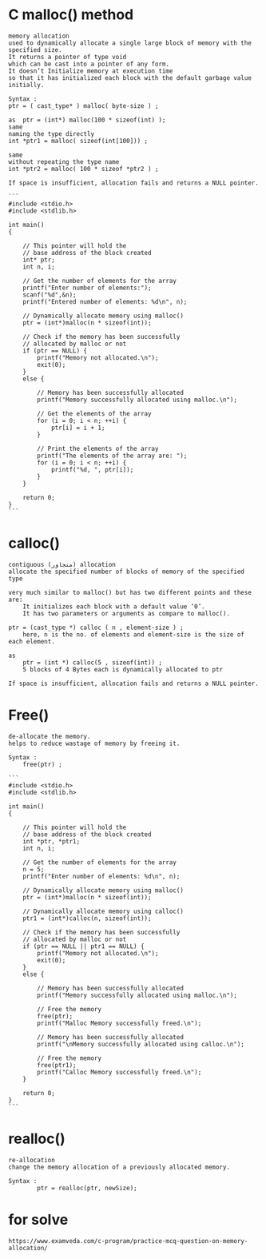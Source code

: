 # C malloc() method

    memory allocation
    used to dynamically allocate a single large block of memory with the specified size. 
    It returns a pointer of type void 
    which can be cast into a pointer of any form. 
    It doesn’t Initialize memory at execution time 
    so that it has initialized each block with the default garbage value initially. 

    Syntax : 
    ptr = ( cast_type* ) malloc( byte-size ) ;

    as  ptr = (int*) malloc(100 * sizeof(int) );
    same 
    naming the type directly
    int *ptr1 = malloc( sizeof(int[100])) ;

    same 
    without repeating the type name
    int *ptr2 = malloc( 100 * sizeof *ptr2 ) ;

    If space is insufficient, allocation fails and returns a NULL pointer.

    ```
    #include <stdio.h>
    #include <stdlib.h>

    int main()
    {

        // This pointer will hold the
        // base address of the block created
        int* ptr;
        int n, i;

        // Get the number of elements for the array
        printf("Enter number of elements:");
        scanf("%d",&n);
        printf("Entered number of elements: %d\n", n);

        // Dynamically allocate memory using malloc()
        ptr = (int*)malloc(n * sizeof(int));

        // Check if the memory has been successfully
        // allocated by malloc or not
        if (ptr == NULL) {
            printf("Memory not allocated.\n");
            exit(0);
        }
        else {

            // Memory has been successfully allocated
            printf("Memory successfully allocated using malloc.\n");

            // Get the elements of the array
            for (i = 0; i < n; ++i) {
                ptr[i] = i + 1;
            }

            // Print the elements of the array
            printf("The elements of the array are: ");
            for (i = 0; i < n; ++i) {
                printf("%d, ", ptr[i]);
            }
        }

        return 0;
    }
    ```

# calloc()

    contiguous (متجاور) allocation 
    allocate the specified number of blocks of memory of the specified type

    very much similar to malloc() but has two different points and these are:
        It initializes each block with a default value ‘0’.
        It has two parameters or arguments as compare to malloc().

    ptr = (cast_type *) calloc ( n , element-size ) ;
        here, n is the no. of elements and element-size is the size of each element.

    as 
        ptr = (int *) calloc(5 , sizeof(int)) ;
        5 blocks of 4 Bytes each is dynamically allocated to ptr 

    If space is insufficient, allocation fails and returns a NULL pointer.

# Free()

    de-allocate the memory. 
    helps to reduce wastage of memory by freeing it.

    Syntax :
        free(ptr) ;

    ```
    #include <stdio.h>
    #include <stdlib.h>

    int main()
    {

        // This pointer will hold the
        // base address of the block created
        int *ptr, *ptr1;
        int n, i;

        // Get the number of elements for the array
        n = 5;
        printf("Enter number of elements: %d\n", n);

        // Dynamically allocate memory using malloc()
        ptr = (int*)malloc(n * sizeof(int));

        // Dynamically allocate memory using calloc()
        ptr1 = (int*)calloc(n, sizeof(int));

        // Check if the memory has been successfully
        // allocated by malloc or not
        if (ptr == NULL || ptr1 == NULL) {
            printf("Memory not allocated.\n");
            exit(0);
        }
        else {

            // Memory has been successfully allocated
            printf("Memory successfully allocated using malloc.\n");

            // Free the memory
            free(ptr);
            printf("Malloc Memory successfully freed.\n");

            // Memory has been successfully allocated
            printf("\nMemory successfully allocated using calloc.\n");

            // Free the memory
            free(ptr1);
            printf("Calloc Memory successfully freed.\n");
        }

        return 0;
    }
    ```

# realloc()
    re-allocation
    change the memory allocation of a previously allocated memory.

    Syntax : 
            ptr = realloc(ptr, newSize);
 
    
# for solve
 
    https://www.examveda.com/c-program/practice-mcq-question-on-memory-allocation/